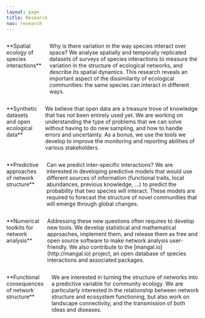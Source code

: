 ```yaml
---
layout: page
title: Research
nav: research
---
```


<div class="row">

<div class="six columns" markdown="1">
<p class="lead text-primary" markdown="1">**Spatial ecology of species interactions**</p>

<p>Why is there variation in the way species interact over space? We analyse
spatially and temporally replicated datasets of surveys of species interactions
to measure the variation in the structure of ecological networks, and
describe its spatial dynamics. This research reveals an important aspect of
the dissimilarity of ecological communities: the same species can interact
in different ways.</p>

</div>

<div class="six columns" markdown="1">
<p class="lead text-primary" markdown="1">**Synthetic datasets and open ecological data**</p>

<p>We believe that open data are a treasure trove of knowledge that has not been
entirely used yet. We are working on understanding the type of problems that
we can solve without having to do new sampling, and how to handle errors
and uncertainty. As a bonus, we use the tools we develop to improve the
monitoring and reporting abilities of various stakeholders.</p>

</div>

</div>

<div class="row">

<div class="six columns" markdown="1">
<p class="lead text-primary" markdown="1">**Predictive approaches of network structure**</p>

<p>Can we predict inter-specific interactions? We are interested in developing
predictive models that would use different sources of information (functional
traits, local abundances, previous knowledge, ...) to predict the probability
that two species will interact. These models are required to forecast the
structure of novel communities that will emerge through global changes.</p>

</div>

<div class="six columns" markdown="1">
<p class="lead text-primary" markdown="1">**Numerical toolkits for network analysis**</p>
<p markdown="1">Addressing these new questions often requires to develop new tools. We develop
statistical and mathematical approaches, implement them, and release them as
free and open source software to make network analysis user-friendly. We also
contribute to the [mangal.io](http://mangal.io) project, an open database
of species interactions and associated packages.</p>
</div>


</div>
<div class="row">

<div class="six columns" markdown="1">
<p class="lead text-primary" markdown="1">**Functional consequences of network structure**</p>
<p>We are interested in turning the structure of networks into a predictive
variable for community ecology. We are particularly interested in the
relationship between network structure and ecosystem functioning, but also work on landscape connectivity, and the transmission of both ideas and diseases.</p>

</div>

</div>
